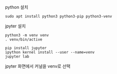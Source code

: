 
python 설치
```
sudo apt install python3 python3-pip python3-venv
```

jpyter 설치
```
python3 -m venv venv
. venv/bin/active

pip install jupyter
ipython kernel install --user --name=venv
jupyter lab
```
jpyter 화면에서 커널을 venv로 선택
